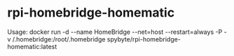 # rpi-homebridge-homematic

Usage: docker run -d --name HomeBridge --net=host --restart=always -P -v <PATH>/.homebridge:/root/.homebridge spybyte/rpi-homebridge-homematic:latest
